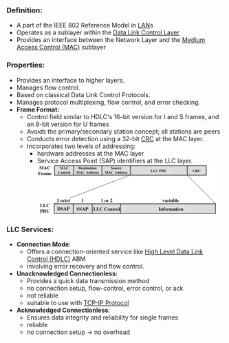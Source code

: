 ### Definition:
- A part of the IEEE 802 Reference Model in [LAN](LAN.md)s
- Operates as a sublayer within the [Data Link Control Layer](Data%20Link%20Control%20Layer.md)
- Provides an interface between the Network Layer and the [Medium Access Control (MAC)](Medium%20Access%20Control%20(MAC).md) sublayer
### Properties:
- Provides an interface to higher layers.
- Manages flow control.
- Based on classical Data Link Control Protocols.
- Manages protocol multiplexing, flow control, and error checking.
- **Frame Format:**
	- Control field similar to HDLC's 16-bit version for I and S frames, and an 8-bit version for U frames
	- Avoids the primary/secondary station concept; all stations are peers
	- Conducts error detection using a 32-bit [CRC](Cyclic%20Redundancy%20Check%20(CRC).md) at the MAC layer.
	- Incorporates two levels of addressing: 
		- hardware addresses at the MAC layer
		- Service Access Point (SAP) identifiers at the LLC layer.
![MAC&LLC](Attachments/MAC&LLC.png)
### LLC Services:
- **Connection Mode**: 
	- Offers a connection-oriented service like [High Level Data Link Control (HDLC)](High%20Level%20Data%20Link%20Control%20(HDLC).md) ABM
	- involving error recovery and flow control.
- **Unacknowledged Connectionless:** 
	- Provides a quick data transmission method 
	- no connection setup, flow-control, error control, or ack
	- not reliable
	- suitable to use with [TCP-IP Protocol](TCP-IP%20Protocol.md)
- **Acknowledged Connectionless**: 
	- Ensures data integrity and reliability for single frames 
	- reliable
	- no connection setup -> no overhead

